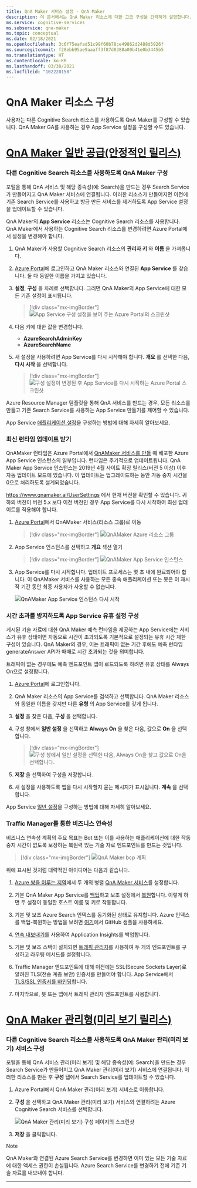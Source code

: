 ```yaml
---
title: QnA Maker 서비스 설정 - QnA Maker
description: 이 문서에서는 QnA Maker 리소스에 대한 고급 구성을 간략하게 설명합니다.
ms.service: cognitive-services
ms.subservice: qna-maker
ms.topic: conceptual
ms.date: 02/18/2021
ms.openlocfilehash: 3c6f75eafad51c99f60b78ce49862d2488d5926f
ms.sourcegitcommit: f28ebb95ae9aaaff3f87d8388a09b41e0b3445b5
ms.translationtype: HT
ms.contentlocale: ko-KR
ms.lasthandoff: 03/30/2021
ms.locfileid: "102220158"
---
```

# <a name="configure-qna-maker-resources"></a>QnA Maker 리소스 구성

사용자는 다른 Cognitive Search 리소스를 사용하도록 QnA Maker를 구성할 수 있습니다. QnA Maker GA를 사용하는 경우 App Service 설정을 구성할 수도 있습니다.

# <a name="qna-maker-ga-stable-release"></a>[QnA Maker 일반 공급(안정적인 릴리스)](#tab/v1)

### <a name="configure-qna-maker-to-use-different-cognitive-search-resource"></a>다른 Cognitive Search 리소스를 사용하도록 QnA Maker 구성

포털을 통해 QnA 서비스 및 해당 종속성(예: Search)을 만드는 경우 Search Service가 만들어지고 QnA Maker 서비스에 연결됩니다. 이러한 리소스가 만들어지면 이전에 기존 Search Service를 사용하고 방금 만든 서비스를 제거하도록 App Service 설정을 업데이트할 수 있습니다.

QnA Maker의 **App Service** 리소스는 Cognitive Search 리소스를 사용합니다. QnA Maker에서 사용하는 Cognitive Search 리소스를 변경하려면 Azure Portal에서 설정을 변경해야 합니다.

1. QnA Maker가 사용할 Cognitive Search 리소스의 **관리자 키** 와 **이름** 을 가져옵니다.

1. [Azure Portal](https://portal.azure.com)에 로그인하고 QnA Maker 리소스와 연결된 **App Service** 를 찾습니다. 둘 다 동일한 이름을 가지고 있습니다.

1. **설정**, **구성** 을 차례로 선택합니다. 그러면 QnA Maker의 App Service에 대한 모든 기존 설정이 표시됩니다.

    > [!div class="mx-imgBorder"]
    > ![App Service 구성 설정을 보여 주는 Azure Portal의 스크린샷](../media/qnamaker-how-to-upgrade-qnamaker/change-search-service-app-service-configuration.png)

1. 다음 키에 대한 값을 변경합니다.

    * **AzureSearchAdminKey**
    * **AzureSearchName**

1. 새 설정을 사용하려면 App Service를 다시 시작해야 합니다. **개요** 를 선택한 다음, **다시 시작** 을 선택합니다.

    > [!div class="mx-imgBorder"]
    > ![구성 설정이 변경된 후 App Service를 다시 시작하는 Azure Portal 스크린샷](../media/qnamaker-how-to-upgrade-qnamaker/screenshot-azure-portal-restart-app-service.png)

Azure Resource Manager 템플릿을 통해 QnA 서비스를 만드는 경우, 모든 리소스를 만들고 기존 Search Service를 사용하는 App Service 만들기를 제어할 수 있습니다.

App Service [애플리케이션 설정](../../../app-service/configure-common.md#configure-app-settings)을 구성하는 방법에 대해 자세히 알아보세요.

### <a name="get-the-latest-runtime-updates"></a>최신 런타임 업데이트 받기

QnAMaker 런타임은 Azure Portal에서 [QnAMaker 서비스를 만들](./set-up-qnamaker-service-azure.md) 때 배포한 Azure App Service 인스턴스의 일부입니다. 런타임은 주기적으로 업데이트됩니다. QnA Maker App Service 인스턴스는 2019년 4월 사이트 확장 릴리스(버전 5 이상) 이후 자동 업데이트 모드에 있습니다. 이 업데이트는 업그레이드하는 동안 가동 중지 시간을 0으로 처리하도록 설계되었습니다.

https://www.qnamaker.ai/UserSettings 에서 현재 버전을 확인할 수 있습니다. 귀하의 버전이 버전 5.x 보다 이전 버전인 경우 App Service를 다시 시작하여 최신 업데이트를 적용해야 합니다.

1. [Azure Portal](https://portal.azure.com)에서 QnAMaker 서비스(리소스 그룹)로 이동

    > [!div class="mx-imgBorder"]
    > ![QnAMaker Azure 리소스 그룹](../media/qnamaker-how-to-troubleshoot/qnamaker-azure-resourcegroup.png)

1. App Service 인스턴스를 선택하고 **개요** 섹션 열기

    > [!div class="mx-imgBorder"]
    > ![QnAMaker App Service 인스턴스](../media/qnamaker-how-to-troubleshoot/qnamaker-azure-appservice.png)


1. App Service를 다시 시작합니다. 업데이트 프로세스는 몇 초 내에 완료되어야 합니다. 이 QnAMaker 서비스를 사용하는 모든 종속 애플리케이션 또는 봇은 이 재시작 기간 동안 최종 사용자가 사용할 수 없습니다.

    ![QnAMaker App Service 인스턴스 다시 시작](../media/qnamaker-how-to-upgrade-qnamaker/qnamaker-appservice-restart.png)

### <a name="configure-app-service-idle-setting-to-avoid-timeout"></a>시간 초과를 방지하도록 App Service 유휴 설정 구성

게시된 기술 자료에 대한 QnA Maker 예측 런타임을 제공하는 App Service에는 서비스가 유휴 상태이면 자동으로 시간이 초과되도록 기본적으로 설정되는 유휴 시간 제한 구성이 있습니다. QnA Maker의 경우, 이는 트래픽이 없는 기간 후에도 예측 런타임 generateAnswer API가 때때로 시간 초과되는 것을 의미합니다.

트래픽이 없는 경우에도 예측 엔드포인트 앱이 로드되도록 하려면 유휴 상태를 Always On으로 설정합니다.

1. [Azure Portal](https://portal.azure.com)에 로그인합니다.
1. QnA Maker 리소스의 App Service를 검색하고 선택합니다. QnA Maker 리소스와 동일한 이름을 갖지만 다른 **유형** 의 App Service를 갖게 됩니다.
1. **설정** 을 찾은 다음, **구성** 을 선택합니다.
1. 구성 창에서 **일반 설정** 을 선택하고 **Always On** 을 찾은 다음, 값으로 **On** 을 선택합니다.

    > [!div class="mx-imgBorder"]
    > ![구성 창에서 **일반 설정**을 선택한 다음, **Always On**을 찾고 값으로 **On**을 선택합니다.](../media/qnamaker-how-to-upgrade-qnamaker/configure-app-service-idle-timeout.png)

1. **저장** 을 선택하여 구성을 저장합니다.
1. 새 설정을 사용하도록 앱을 다시 시작할지 묻는 메시지가 표시됩니다. **계속** 을 선택합니다.

App Service [일반 설정](../../../app-service/configure-common.md#configure-general-settings)을 구성하는 방법에 대해 자세히 알아보세요.

### <a name="business-continuity-with-traffic-manager"></a>Traffic Manager를 통한 비즈니스 연속성

비즈니스 연속성 계획의 주요 목표는 Bot 또는 이를 사용하는 애플리케이션에 대한 작동 중지 시간이 없도록 보장하는 복원력 있는 기술 자료 엔드포인트를 만드는 것입니다.

> [!div class="mx-imgBorder"]
> ![QnA Maker bcp 계획](../media/qnamaker-how-to-bcp-plan/qnamaker-bcp-plan.png)

위에 표시된 것처럼 대략적인 아이디어는 다음과 같습니다.

1. [Azure 쌍을 이루는 지역](../../../best-practices-availability-paired-regions.md)에서 두 개의 병렬 [QnA Maker 서비스](set-up-qnamaker-service-azure.md)를 설정합니다.

1. 기본 QnA Maker App Service를 [백업](../../../app-service/manage-backup.md)하고 보조 설정에서 [복원](../../../app-service/web-sites-restore.md)합니다. 이렇게 하면 두 설정이 동일한 호스트 이름 및 키로 작동합니다.

1. 기본 및 보조 Azure Search 인덱스를 동기화된 상태로 유지합니다. Azure 인덱스를 백업-복원하는 방법을 보려면 [여기](https://github.com/pchoudhari/QnAMakerBackupRestore)에서 GitHub 샘플을 사용하세요.

1. [연속 내보내기](../../../azure-monitor/app/export-telemetry.md)를 사용하여 Application Insights를 백업합니다.

1. 기본 및 보조 스택이 설치되면 [트래픽 관리자](../../../traffic-manager/traffic-manager-overview.md)를 사용하여 두 개의 엔드포인트를 구성하고 라우팅 메서드를 설정합니다.

1. Traffic Manager 엔드포인트에 대해 이전에는 SSL(Secure Sockets Layer)로 알려진 TLS(전송 계층 보안) 인증서를 만들어야 합니다. App Service에서 [TLS/SSL 인증서를 바인딩](../../../app-service/configure-ssl-bindings.md)합니다.

1. 마지막으로, 봇 또는 앱에서 트래픽 관리자 엔드포인트를 사용합니다.

# <a name="qna-maker-managed-preview-release"></a>[QnA Maker 관리형(미리 보기 릴리스)](#tab/v2)

### <a name="configure-qna-maker-managed-preview-service-to-use-different-cognitive-search-resource"></a>다른 Cognitive Search 리소스를 사용하도록 QnA Maker 관리(미리 보기) 서비스 구성

포털을 통해 QnA 서비스 관리(미리 보기) 및 해당 종속성(예: Search)을 만드는 경우 Search Service가 만들어지고 QnA Maker 관리(미리 보기) 서비스에 연결됩니다. 이러한 리소스를 만든 후 **구성** 탭에서 Search Service를 업데이트할 수 있습니다.

1. Azure Portal에서 QnA Maker 관리(미리 보기) 서비스로 이동합니다.

1. **구성** 을 선택하고 QnA Maker 관리(미리 보기) 서비스와 연결하려는 Azure Cognitive Search 서비스를 선택합니다.

    ![QnA Maker 관리(미리 보기) 구성 페이지의 스크린샷](../media/qnamaker-how-to-upgrade-qnamaker/change-search-service-configuration.png)

1. **저장** 을 클릭합니다.

> [!NOTE]
> QnA Maker와 연결된 Azure Search Service를 변경하면 이미 있는 모든 기술 자료에 대한 액세스 권한이 손실됩니다. Azure Search Service를 변경하기 전에 기존 기술 자료를 내보내야 합니다.

---
